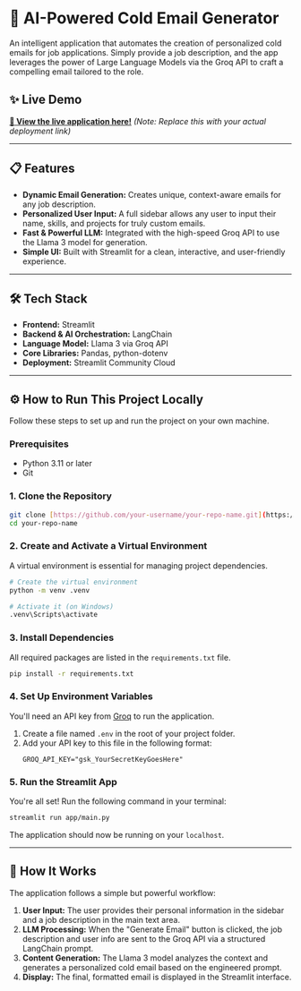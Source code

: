 # 📧 AI-Powered Cold Email Generator
An intelligent application that automates the creation of personalized cold emails for job applications. Simply provide a job description, and the app leverages the power of Large Language Models via the Groq API to craft a compelling email tailored to the role.

## ✨ Live Demo
**[🚀 View the live application here!](https://cold-email-genarator-b8swfy3w739wbvug3aelhz.streamlit.app/)** *(Note: Replace this with your actual deployment link)*


---

## 📋 Features
- **Dynamic Email Generation:** Creates unique, context-aware emails for any job description.
- **Personalized User Input:** A full sidebar allows any user to input their name, skills, and projects for truly custom emails.
- **Fast & Powerful LLM:** Integrated with the high-speed Groq API to use the Llama 3 model for generation.
- **Simple UI:** Built with Streamlit for a clean, interactive, and user-friendly experience.

---

## 🛠️ Tech Stack
- **Frontend:** Streamlit
- **Backend & AI Orchestration:** LangChain
- **Language Model:** Llama 3 via Groq API
- **Core Libraries:** Pandas, python-dotenv
- **Deployment:** Streamlit Community Cloud

---

## ⚙️ How to Run This Project Locally
Follow these steps to set up and run the project on your own machine.

### Prerequisites
- Python 3.11 or later
- Git

### 1. Clone the Repository
```bash
git clone [https://github.com/your-username/your-repo-name.git](https://github.com/your-username/your-repo-name.git)
cd your-repo-name
```

### 2. Create and Activate a Virtual Environment
A virtual environment is essential for managing project dependencies.
```bash
# Create the virtual environment
python -m venv .venv

# Activate it (on Windows)
.venv\Scripts\activate
```

### 3. Install Dependencies
All required packages are listed in the `requirements.txt` file.
```bash
pip install -r requirements.txt
```

### 4. Set Up Environment Variables
You'll need an API key from [Groq](https://console.groq.com/keys) to run the application.

1.  Create a file named `.env` in the root of your project folder.
2.  Add your API key to this file in the following format:
    ```
    GROQ_API_KEY="gsk_YourSecretKeyGoesHere"
    ```

### 5. Run the Streamlit App
You're all set! Run the following command in your terminal:
```bash
streamlit run app/main.py
```
The application should now be running on your `localhost`.

---

## 🚀 How It Works
The application follows a simple but powerful workflow:
1.  **User Input:** The user provides their personal information in the sidebar and a job description in the main text area.
2.  **LLM Processing:** When the "Generate Email" button is clicked, the job description and user info are sent to the Groq API via a structured LangChain prompt.
3.  **Content Generation:** The Llama 3 model analyzes the context and generates a personalized cold email based on the engineered prompt.
4.  **Display:** The final, formatted email is displayed in the Streamlit interface.

